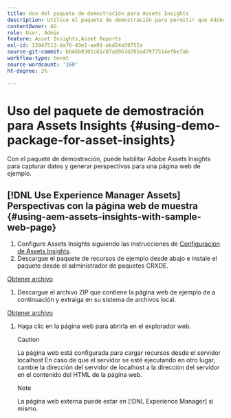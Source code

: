 ```yaml
---
title: Uso del paquete de demostración para Assets Insights
description: Utilice el paquete de demostración para permitir que Adobe Assets Insights capture datos de y genere perspectivas para una página web.
contentOwner: AG
role: User, Admin
feature: Asset Insights,Asset Reports
exl-id: 13947513-da76-43e1-ae01-abd24a59752a
source-git-commit: bb46b0301c61c07a8967d285ad7977514efbe7ab
workflow-type: tm+mt
source-wordcount: '160'
ht-degree: 2%

---
```


# Uso del paquete de demostración para Assets Insights {#using-demo-package-for-asset-insights}

Con el paquete de demostración, puede habilitar Adobe Assets Insights para capturar datos y generar perspectivas para una página web de ejemplo.

## [!DNL Use Experience Manager Assets] Perspectivas con la página web de muestra  {#using-aem-assets-insights-with-sample-web-page}

1. Configure Assets Insights siguiendo las instrucciones de [Configuración de Assets Insights](configure-asset-insights.md).
1. Descargue el paquete de recursos de ejemplo desde abajo e instale el paquete desde el administrador de paquetes CRXDE.

[Obtener archivo](assets/insightsdemo.zip)

1. Descargue el archivo ZIP que contiene la página web de ejemplo de a continuación y extraiga en su sistema de archivos local.

[Obtener archivo](assets/demosite.zip)

1. Haga clic en la página web para abrirla en el explorador web.

   >[!CAUTION]
   >
   >La página web está configurada para cargar recursos desde el servidor localhost En caso de que el servidor se esté ejecutando en otro lugar, cambie la dirección del servidor de localhost a la dirección del servidor en el contenido del HTML de la página web.

   >[!NOTE]
   >
   >La página web externa puede estar en [!DNL Experience Manager] sí mismo.
